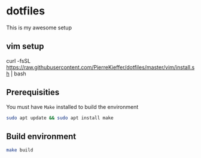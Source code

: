 # dotfiles 
This is my awesome setup 

## vim setup 
curl -fsSL https://raw.githubusercontent.com/PierreKieffer/dotfiles/master/vim/install.sh | bash

## Prerequisities 
You must have `Make` installed to build the environment
```bash
sudo apt update && sudo apt install make
```

## Build environment 
```bash
make build
```


